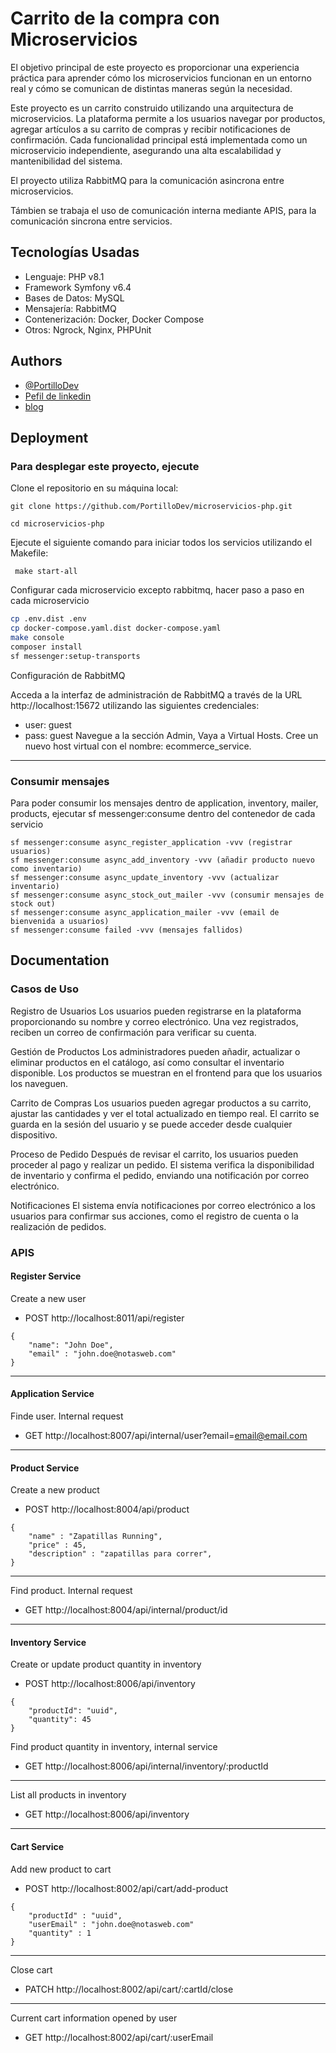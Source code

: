 
# Carrito de la compra con Microservicios

El objetivo principal de este proyecto es proporcionar una experiencia práctica para aprender cómo los microservicios funcionan en un entorno real y cómo se comunican de distintas maneras según la necesidad.

Este proyecto es un carrito construido utilizando una arquitectura de microservicios. La plataforma permite a los usuarios navegar por productos, agregar artículos a su carrito de compras y recibir notificaciones de confirmación. Cada funcionalidad principal está implementada como un microservicio independiente, asegurando una alta escalabilidad y mantenibilidad del sistema.

El proyecto utiliza RabbitMQ para la comunicación asincrona entre microservicios.

Támbien se trabaja el uso de comunicación interna mediante APIS, para la comunicación sincrona entre servicios.

## Tecnologías Usadas
- Lenguaje: PHP v8.1
- Framework Symfony v6.4
- Bases de Datos: MySQL
- Mensajería: RabbitMQ
- Contenerización: Docker, Docker Compose
- Otros: Ngrock, Nginx, PHPUnit
## Authors

- [@PortilloDev](https://github.com/PortilloDev)
- [Pefil de linkedin](https://www.linkedin.com/mynetwork/discovery-see-all/?usecase=PEOPLE_FOLLOWS&followMember=ivan-portillo-perez)
- [blog](https://notasweb.me/entrada/rabbitmq-y-microservicios/)
## Deployment

### Para desplegar este proyecto, ejecute

Clone el repositorio en su máquina local:
```
git clone https://github.com/PortilloDev/microservicios-php.git

cd microservicios-php
```

Ejecute el siguiente comando para iniciar todos los servicios utilizando el Makefile:

```
 make start-all
````

Configurar cada microservicio excepto rabbitmq, hacer paso a paso en cada microservicio

```bash
cp .env.dist .env
cp docker-compose.yaml.dist docker-compose.yaml
make console
composer install
sf messenger:setup-transports
```
Configuración de RabbitMQ

Acceda a la interfaz de administración de RabbitMQ a través de la URL http://localhost:15672 utilizando las siguientes credenciales:
- user: guest
- pass: guest
Navegue a la sección Admin, Vaya a Virtual Hosts. Cree un nuevo host virtual con el nombre: ecommerce_service.

---
### Consumir mensajes
Para poder consumir los mensajes dentro de application, inventory, mailer, products, ejecutar sf messenger:consume dentro del contenedor de cada servicio
```
sf messenger:consume async_register_application -vvv (registrar usuarios)
sf messenger:consume async_add_inventory -vvv (añadir producto nuevo como inventario)
sf messenger:consume async_update_inventory -vvv (actualizar inventario)
sf messenger:consume async_stock_out_mailer -vvv (consumir mensajes de stock out)
sf messenger:consume async_application_mailer -vvv (email de bienvenida a usuarios)
sf messenger:consume failed -vvv (mensajes fallidos)

```


## Documentation

### Casos de Uso

Registro de Usuarios Los usuarios pueden registrarse en la plataforma proporcionando su nombre y correo electrónico. Una vez registrados, reciben un correo de confirmación para verificar su cuenta.

Gestión de Productos Los administradores pueden añadir, actualizar o eliminar productos en el catálogo, así como consultar el inventario disponible. Los productos se muestran en el frontend para que los usuarios los naveguen.

Carrito de Compras Los usuarios pueden agregar productos a su carrito, ajustar las cantidades y ver el total actualizado en tiempo real. El carrito se guarda en la sesión del usuario y se puede acceder desde cualquier dispositivo.

Proceso de Pedido Después de revisar el carrito, los usuarios pueden proceder al pago y realizar un pedido. El sistema verifica la disponibilidad de inventario y confirma el pedido, enviando una notificación por correo electrónico.

Notificaciones El sistema envía notificaciones por correo electrónico a los usuarios para confirmar sus acciones, como el registro de cuenta o la realización de pedidos.

### APIS
#### Register Service
Create a new user
- POST http://localhost:8011/api/register
````
{
    "name": "John Doe",
    "email" : "john.doe@notasweb.com"
}
````
---
#### Application Service
Finde user. Internal request
- GET http://localhost:8007/api/internal/user?email=email@email.com

---
#### Product Service
Create a new product
- POST http://localhost:8004/api/product
````
{
    "name" : "Zapatillas Running",
    "price" : 45,
    "description" : "zapatillas para correr",
}
````
---
Find product. Internal request
- GET http://localhost:8004/api/internal/product/id
---
#### Inventory Service
Create or update product quantity in inventory
- POST http://localhost:8006/api/inventory
````
{
    "productId": "uuid",
    "quantity": 45
}
````
Find product quantity in inventory, internal service
- GET http://localhost:8006/api/internal/inventory/:productId

---
List all products in inventory
- GET http://localhost:8006/api/inventory

---
#### Cart Service
Add new product to cart
- POST http://localhost:8002/api/cart/add-product
````
{
    "productId" : "uuid",
    "userEmail" : "john.doe@notasweb.com"
    "quantity" : 1
}
````
---
Close cart
- PATCH http://localhost:8002/api/cart/:cartId/close

---
Current cart information opened by user
- GET http://localhost:8002/api/cart/:userEmail
